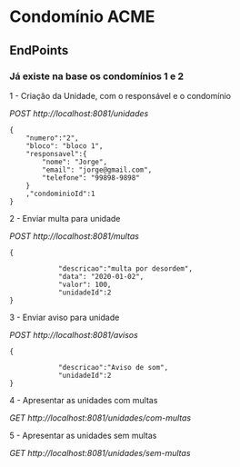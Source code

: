 # Condomínio ACME

## EndPoints

<h3>Já existe na base os condomínios 1 e 2</h3>



1 - Criação da Unidade, com o responsável e o condomínio

<i>POST http://localhost:8081/unidades</i>  

```
{
	"numero":"2",
	"bloco": "bloco 1",
	"responsavel":{
		"nome": "Jorge",
		"email": "jorge@gmail.com",
		"telefone": "99898-9898"
	}
	,"condominioId":1
}
```


2 - Enviar multa para unidade

<i>POST http://localhost:8081/multas</i>  

```
{

			"descricao":"multa por desordem",
			"data": "2020-01-02",
			"valor": 100,
			"unidadeId":2
}
```


3 - Enviar aviso para unidade

<i>POST http://localhost:8081/avisos</i>  

```
{

			"descricao":"Aviso de som",
			"unidadeId":2
}
```


4 - Apresentar as unidades com multas

<i>GET http://localhost:8081/unidades/com-multas</i>  


5 - Apresentar as unidades sem multas

<i>GET http://localhost:8081/unidades/sem-multas</i>  


